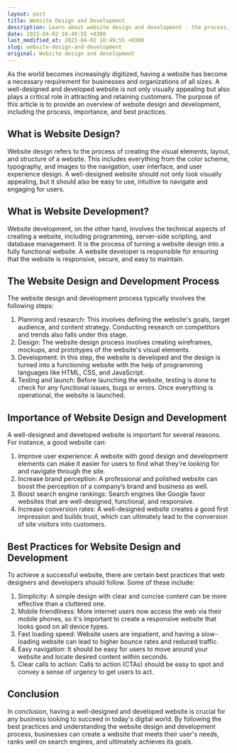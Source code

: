 ```yaml
---
layout: post
title: Website Design and Development
description: Learn about website design and development - the process, importance, and best practices.
date: 2023-04-02 10:49:55 +0300
last_modified_at: 2023-04-02 10:49:55 +0300
slug: website-design-and-development
original: Website design and development
---
```


As the world becomes increasingly digitized, having a website has become a necessary requirement for businesses and organizations of all sizes. A well-designed and developed website is not only visually appealing but also plays a critical role in attracting and retaining customers. The purpose of this article is to provide an overview of website design and development, including the process, importance, and best practices.

## What is Website Design?

Website design refers to the process of creating the visual elements, layout, and structure of a website. This includes everything from the color scheme, typography, and images to the navigation, user interface, and user experience design. A well-designed website should not only look visually appealing, but it should also be easy to use, intuitive to navigate and engaging for users.

## What is Website Development?

Website development, on the other hand, involves the technical aspects of creating a website, including programming, server-side scripting, and database management. It is the process of turning a website design into a fully functional website. A website developer is responsible for ensuring that the website is responsive, secure, and easy to maintain.

## The Website Design and Development Process

The website design and development process typically involves the following steps:

1. Planning and research: This involves defining the website's goals, target audience, and content strategy. Conducting research on competitors and trends also falls under this stage.
2. Design: The website design process involves creating wireframes, mockups, and prototypes of the website's visual elements.
3. Development: In this step, the website is developed and the design is turned into a functioning website with the help of programming languages like HTML, CSS, and JavaScript.
4. Testing and launch: Before launching the website, testing is done to check for any functional issues, bugs or errors. Once everything is operational, the website is launched.

## Importance of Website Design and Development

A well-designed and developed website is important for several reasons. For instance, a good website can:

1. Improve user experience: A website with good design and development elements can make it easier for users to find what they're looking for and navigate through the site.
2. Increase brand perception: A professional and polished website can boost the perception of a company’s brand and business as well.
3. Boost search engine rankings: Search engines like Google favor websites that are well-designed, functional, and responsive.
4. Increase conversion rates: A well-designed website creates a good first impression and builds trust, which can ultimately lead to the conversion of site visitors into customers.

## Best Practices for Website Design and Development

To achieve a successful website, there are certain best practices that web designers and developers should follow. Some of these include:

1. Simplicity: A simple design with clear and concise content can be more effective than a cluttered one.
2. Mobile friendliness: More internet users now access the web via their mobile phones, so it's important to create a responsive website that looks good on all device types.
3. Fast loading speed: Website users are impatient, and having a slow-loading website can lead to higher bounce rates and reduced traffic.
4. Easy navigation: It should be easy for users to move around your website and locate desired content within seconds.
5. Clear calls to action: Calls to action (CTAs) should be easy to spot and convey a sense of urgency to get users to act.

## Conclusion

In conclusion, having a well-designed and developed website is crucial for any business looking to succeed in today's digital world. By following the best practices and understanding the website design and development process, businesses can create a website that meets their user's needs, ranks well on search engines, and ultimately achieves its goals.